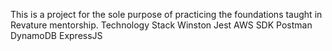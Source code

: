 This is a project for the sole purpose of practicing the foundations taught in Revature mentorship.
Technology Stack
Winston
Jest
AWS SDK
Postman
DynamoDB
ExpressJS